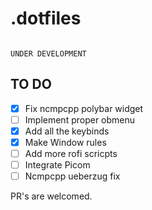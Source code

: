 # .dotfiles
<img alt="" align="centre" src="https://dotfiles.github.io/images/dotfiles-logo.png"/>

`UNDER DEVELOPMENT`

## TO DO 
- [x] Fix ncmpcpp polybar widget
- [ ] Implement proper obmenu
- [x] Add all the keybinds
- [x] Make Window rules
- [ ] Add more rofi scricpts
- [ ] Integrate Picom
- [ ] Ncmpcpp ueberzug fix

 PR's are welcomed.
